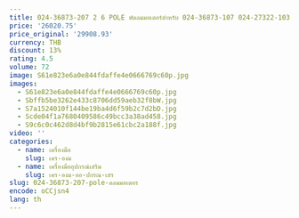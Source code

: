 ```yaml
---
title: 024-36873-207 2 6 POLE พัดลมมอเตอร์สําหรับ 024-36873-107 024-27322-103
price: '26020.75'
price_original: '29908.93'
currency: THB
discount: 13%
rating: 4.5
volume: 72
image: S61e823e6a0e844fdaffe4e0666769c60p.jpg
images:
  - S61e823e6a0e844fdaffe4e0666769c60p.jpg
  - Sbffb5be3262e433c8706dd59aeb32f8bW.jpg
  - S7a1524010f144be19ba4d6f59b2c7d2bD.jpg
  - Scde04f1a7680409586c49bcc3a38ad458.jpg
  - S9c6c0c462d8d4bf9b2815e61cbc2a188f.jpg
video: ''
categories:
  - name: เครื่องมือ
    slug: เคร-องม
  - name: เครื่องมืออุปกรณ์เสริม
    slug: เคร-องม-ออ-ปกรณ-เสร
slug: 024-36873-207-pole-ดลมมอเตอร
encode: oCCjsn4
lang: th
---
```

  
